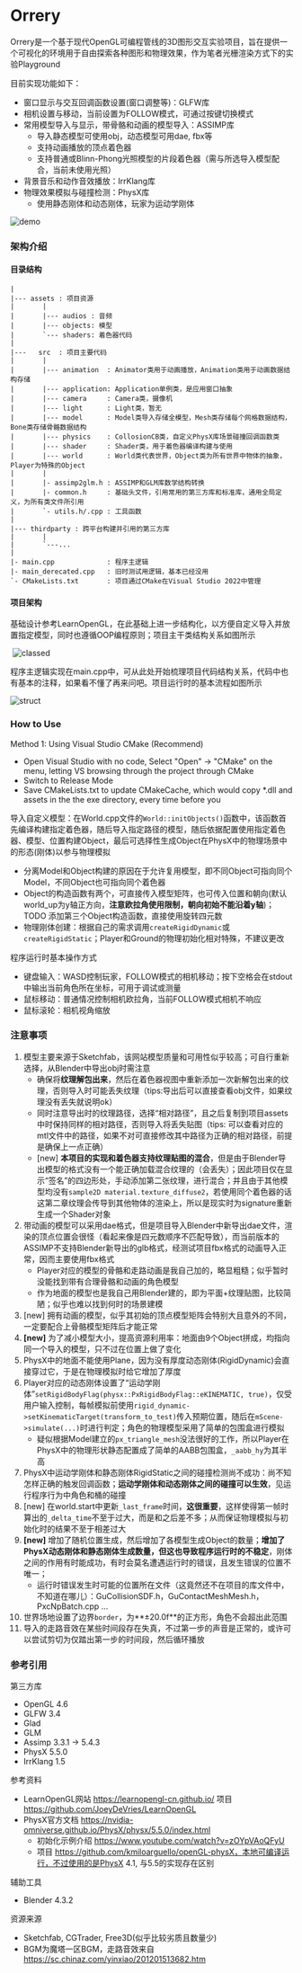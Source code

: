# Orrery

Orrery是一个基于现代OpenGL可编程管线的3D图形交互实验项目，旨在提供一个可视化的环境用于自由探索各种图形和物理效果，作为笔者光栅渲染方式下的实验Playground



目前实现功能如下：

- 窗口显示与交互回调函数设置(窗口调整等)：GLFW库
- 相机设置与移动，当前设置为FOLLOW模式，可通过按键切换模式
- 常用模型导入与显示，带骨骼和动画的模型导入：ASSIMP库
  - 导入静态模型可使用obj，动态模型可用dae, fbx等
  - 支持动画播放的顶点着色器
  - 支持普通或Blinn-Phong光照模型的片段着色器（需与所选导入模型配合，当前未使用光照）
- 背景音乐和动作音效播放：IrrKlang库
- 物理效果模拟与碰撞检测：PhysX库
  - 使用静态刚体和动态刚体，玩家为运动学刚体

![demo](./figs/demo.png)



### 架构介绍

#### 目录结构

```
|
|--- assets : 项目资源
|		|
|		|--- audios : 音频
|		|--- objects: 模型
|		`--- shaders: 着色器代码
|
|---   src  : 项目主要代码
|		|
|		|--- animation  : Animator类用于动画播放，Animation类用于动画数据结构存储
|		|--- application: Application单例类，是应用窗口抽象
|		|--- camera     : Camera类，摄像机
|		|--- light      : Light类，暂无
|		|--- model      : Model类导入存储全模型，Mesh类存储每个网格数据结构，Bone类存储骨骼数据结构
|		|--- physics    : CollosionCB类，自定义PhysX库场景碰撞回调函数类
|		|--- shader     : Shader类，用于着色器编译构建与使用
|		|--- world      : World类代表世界，Object类为所有世界中物体的抽象，Player为特殊的Object
|		|
|		|- assimp2glm.h : ASSIMP和GLM库数学结构转换
|		|- common.h     : 基础头文件，引用常用的第三方库和标准库，通用全局定义，为所有类文件所引用
|		`- utils.h/.cpp : 工具函数
|
|--- thirdparty : 跨平台构建并引用的第三方库
|		|
|		`---...
|
|- main.cpp             : 程序主逻辑
|- main_derecated.cpp   : 旧时测试用逻辑，基本已经没用
`- CMakeLists.txt       : 项目通过CMake在Visual Studio 2022中管理
```

#### 项目架构

基础设计参考LearnOpenGL，在此基础上进一步结构化，以方便自定义导入并放置指定模型，同时也遵循OOP编程原则；项目主干类结构关系如图所示

​                                               ![classed](./figs/classes.png)  

程序主逻辑实现在main.cpp中，可从此处开始梳理项目代码结构关系，代码中也有基本的注释，如果看不懂了再来问吧。项目运行时的基本流程如图所示

![struct](./figs/structure.png)

### How to Use

Method 1: Using Visual Studio CMake (Recommend)

- Open Visual Studio with no code, Select "Open" → "CMake" on the menu, letting VS browsing through the project through CMake
- Switch to Release Mode
- Save CMakeLists.txt to update CMakeCache, which would copy *.dll and assets in the the exe directory, every time before you 



导入自定义模型：在World.cpp文件的`World::initObjects()`函数中，该函数首先编译构建指定着色器，随后导入指定路径的模型，随后依据配置使用指定着色器、模型、位置构建Object，最后可选择性生成Object在PhysX中的物理场景中的形态(刚体)以参与物理模拟

- 分离Model和Object构建的原因在于允许复用模型，即不同Object可指向同个Model，不同Object也可指向同个着色器
- Object的构造函数有两个，可直接传入模型矩阵，也可传入位置和朝向(默认world_up为y轴正方向，**注意欧拉角使用限制，朝向初始不能沿着y轴**)；TODO 添加第三个Object构造函数，直接使用旋转四元数
- 物理刚体创建：根据自己的需求调用`createRigidDynamic`或`createRigidStatic`；Player和Ground的物理初始化相对特殊，不建议更改

程序运行时基本操作方式

- 键盘输入：WASD控制玩家，FOLLOW模式的相机移动；按下空格会在stdout中输出当前角色所在坐标，可用于调试或测量
- 鼠标移动：普通情况控制相机欧拉角，当前FOLLOW模式相机不响应
- 鼠标滚轮：相机视角缩放



### 注意事项

1. 模型主要来源于Sketchfab，该网站模型质量和可用性似乎较高；可自行重新选择，从Blender中导出obj时需注意
   - 确保将**纹理解包出来**，然后在着色器视图中重新添加一次新解包出来的纹理，否则导入时可能丢失纹理（tips:导出后可以直接查看obj文件，如果纹理没有丢失就说明ok）
   - 同时注意导出时的纹理路径，选择“相对路径”，且之后复制到项目assets中时保持同样的相对路径，否则导入将丢失贴图（tips: 可以查看对应的mtl文件中的路径，如果不对可直接修改其中路径为正确的相对路径，前提是确保上一点正确）
   - [new] **本项目的实现和着色器支持纹理贴图的混合**，但是由于Blender导出模型的格式没有一个能正确加载混合纹理的（会丢失）；因此项目仅在显示“签名”的四边形处，手动添加第二张纹理，进行混合；并且由于其他模型均没有`sample2D material.texture_diffuse2`，若使用同个着色器的话这第二章纹理会传导到其他物体的渲染上，所以是现实时为signature重新生成一个Shader对象
2. 带动画的模型可以采用dae格式，但是项目导入Blender中新导出dae文件，渲染的顶点位置会很怪（看起来像是四元数顺序不匹配导致），而当前版本的ASSIMP不支持Blender新导出的glb格式，经测试项目fbx格式的动画导入正常，因而主要使用fbx格式
   - Player对应的模型的骨骼和走路动画是我自己加的，略显粗糙；似乎暂时没能找到带有合理骨骼和动画的角色模型
   - 作为地面的模型也是我自己用Blender建的，即为平面+纹理贴图，比较简陋；似乎也难以找到何时的场景建模
3. [new] 拥有动画的模型，似乎其初始的顶点模型矩阵会特别大且意外的不同，一定要配合上骨骼模型矩阵后才能正常
4. **[new]** 为了减小模型大小，提高资源利用率：地面由9个Object拼成，均指向同一个导入的模型，只不过在位置上做了变化
5. PhysX中的地面不能使用Plane，因为没有厚度动态刚体(RigidDynamic)会直接穿过它，于是在物理模拟时给它增加了厚度
6. Player对应的动态刚体设置了“运动学刚体”`setRigidBodyFlag(physx::PxRigidBodyFlag::eKINEMATIC, true)`，仅受用户输入控制，每帧模拟前使用`rigid_dynamic->setKinematicTarget(transform_to_test)`传入预期位置，随后在`mScene->simulate(...)`时进行判定；角色的物理模型采用了简单的包围盒进行模拟
   - 疑似根据Model建立的`px_triangle_mesh`没法很好的工作，所以Player在PhysX中的物理形状静态配置成了简单的AABB包围盒，`_aabb_hy`为其半高
7. PhysX中运动学刚体和静态刚体RigidStatic之间的碰撞检测尚不成功：尚不知怎样正确的触发回调函数；**运动学刚体和动态刚体之间的碰撞可以生效**，见运行程序行为中角色和桶的碰撞
8. [new] 在world.start中更新`_last_frame`时间，**这很重要**，这样使得第一帧时算出的`_delta_time`不至于过大，而是和之后差不多；从而保证物理模拟与初始化时的结果不至于相差过大
9. **[new]** 增加了随机位置生成，然后增加了各模型生成Object的数量；**增加了PhysX动态刚体和静态刚体生成数量，但这也导致程序运行时的不稳定**，刚体之间的作用有时能成功，有时会莫名遭遇运行时的错误，且发生错误的位置不唯一；
   - 运行时错误发生时可能的位置所在文件（这竟然还不在项目的库文件中，不知道在哪儿）：GuCollisionSDF.h，GuContactMeshMesh.h，PxcNpBatch.cpp ...
10. 世界场地设置了边界`border`，为**±20.0f**的正方形，角色不会超出此范围
11. 导入的走路音效在某些时间段存在失真，不过第一步的声音是正常的，或许可以尝试剪切为仅踏出第一步的时间段，然后循环播放



### 参考引用

第三方库

- OpenGL 4.6
- GLFW 3.4
- Glad
- GLM
- Assimp 3.3.1 -> 5.4.3
- PhysX 5.5.0
- IrrKlang 1.5

参考资料

- LearnOpenGL网站 https://learnopengl-cn.github.io/  项目 https://github.com/JoeyDeVries/LearnOpenGL 
- PhysX官方文档 https://nvidia-omniverse.github.io/PhysX/physx/5.5.0/index.html
  - 初始化示例介绍 https://www.youtube.com/watch?v=zOYpVAoQFyU
  - 项目 https://github.com/kmiloarguello/openGL-physX，本地可编译运行，不过使用的是PhysX 4.1, 与5.5的实现存在区别

辅助工具

- Blender 4.3.2

资源来源

- Sketchfab, CGTrader, Free3D(似乎比较劣质且数量少)
- BGM为魔塔一区BGM，走路音效来自 https://sc.chinaz.com/yinxiao/201201513682.htm



